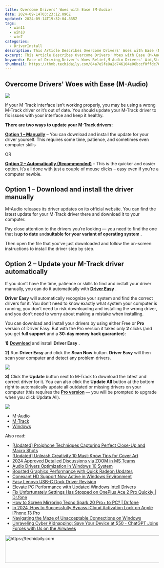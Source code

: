 ```yaml
---
title: Overcome Drivers' Woes with Ease (M-Audio)
date: 2024-09-14T03:23:12.096Z
updated: 2024-09-14T19:32:04.835Z
tags:
  - win11
  - win10
  - win7
categories:
  - DriverInstall
description: This Article Describes Overcome Drivers' Woes with Ease (M-Audio)
excerpt: This Article Describes Overcome Drivers' Woes with Ease (M-Audio)
keywords: Ease of Driving,Driver's Woes Relief,M-Audio Drivers' Aid,Stress-Free Road Trips,M-Audio Audio Comfort,Enhance Driving Experience,Driver-Friendly Audio Equipment
thumbnail: https://thmb.techidaily.com/84a7e5fe8a2d746104e06bccf0ffdc78d9a7d9997cdcaec1704f07c09aed014e.jpg
---
```


## Overcome Drivers' Woes with Ease (M-Audio)

![](https://images.drivereasy.com/wp-content/uploads/2018/04/img_5ac1cf4423722-300x203.jpg)

 If your M-Track interface isn’t working properly, you may be using a wrong M-Track driver or it’s out of date. You should update your M-Track driver to fix issues with your interface and keep it healthy.

**There are two ways to update your M-Track drivers:**

[**Option 1 – Manually**](#op1) – You can download and install the update for your driver yourself. This requires some time, patience, and sometimes even computer skills

OR

**[Option 2 – Automatically (Recommended)](#op2)**  – This is the quicker and easier option. It’s all done with just a couple of mouse clicks – easy even if you’re a computer newbie.

##  Option 1 – Download and install the driver manually

 M-Audio releases its driver updates on its official website. You can find the latest update for your M-Track driver there and download it to your computer.

 Pay close attention to the drivers you’re looking — you need to find the one that is**up to date** and**suitable for your variant of operating system** .

 Then open the file that you’ve just downloaded and follow the on-screen instructions to install the driver step by step.

##  Option 2 – Update your M-Track driver automatically

 If you don’t have the time, patience or skills to find and install your driver manually, you can do it automatically with [**Driver Easy**](https://tools.techidaily.com/drivereasy/download/) .

**Driver Easy**  will automatically recognize your system and find the correct drivers for it. You don’t need to know exactly what system your computer is running, you don’t need to risk downloading and installing the wrong driver, and you don’t need to worry about making a mistake when installing.

 You can download and install your drivers by using either Free or **Pro**  version of Driver Easy. But with the Pro version it takes only **2**  clicks (and you get **full support** and a **30-day money back guarantee**):

**1)** [**Download**](https://tools.techidaily.com/drivereasy/download/) and install **Driver Easy** .

**2)** Run **Driver Easy** and click the **Scan Now** button. **Driver Easy**  will then scan your computer and detect any problem drivers.

![](https://images.drivereasy.com/wp-content/uploads/2018/03/img_5abddea556a6b.png)

**3)**  Click the **Update**  button next to M-Track to download the latest and correct driver for it. You can also click the **Update All**  button at the bottom right to automatically update all outdated or missing drivers on your computer (this requires the **[Pro version](https://tools.techidaily.com/drivereasy/download/)**  — you will be prompted to upgrade when you click Update All).

![](https://images.drivereasy.com/wp-content/uploads/2018/04/img_5ac1da6a9d2ed.jpg)

* [M-Audio](https://store.drivereasy.com/order/cart.php?PRODS=4731822&QTY=1&AFFILIATE=108875)
* [M-Track](https://store.drivereasy.com/order/cart.php?PRODS=4731822&QTY=1&AFFILIATE=108875)
* [Windows](https://tools.techidaily.com/drivereasy/download/)

<ins class="adsbygoogle"
     style="display:block"
     data-ad-format="autorelaxed"
     data-ad-client="ca-pub-7571918770474297"
     data-ad-slot="1223367746"></ins>

<ins class="adsbygoogle"
     style="display:block"
     data-ad-client="ca-pub-7571918770474297"
     data-ad-slot="8358498916"
     data-ad-format="auto"
     data-full-width-responsive="true"></ins>

<span class="atpl-alsoreadstyle">Also read:</span>
<div><ul>
<li><a href="https://extra-skills.techidaily.com/updated-proiphone-techniques-capturing-perfect-close-up-and-macro-shots/"><u>[Updated] Proiphone Techniques Capturing Perfect Close-Up and Macro Shots</u></a></li>
<li><a href="https://some-approaches.techidaily.com/updated-unleash-creativity-10-must-know-tips-for-cover-art/"><u>[Updated] Unleash Creativity 10 Must-Know Tips for Cover Art</u></a></li>
<li><a href="https://fox-info.techidaily.com/2024-approved-detailed-discussions-via-zoom-in-ms-teams/"><u>2024 Approved Detailed Discussions via ZOOM in MS Teams</u></a></li>
<li><a href="https://driver-install.techidaily.com/audio-drivers-optimization-in-windows-10-system/"><u>Audio Drivers Optimization in Windows 10 System</u></a></li>
<li><a href="https://driver-install.techidaily.com/boosted-graphics-performance-with-quick-radeon-updates/"><u>Boosted Graphics Performance with Quick Radeon Updates</u></a></li>
<li><a href="https://driver-install.techidaily.com/conexant-hd-support-now-active-in-windows-environment/"><u>Conexant HD Support Now Active in Windows Environment</u></a></li>
<li><a href="https://driver-install.techidaily.com/easy-lenovo-usb-c-dock-driver-revision/"><u>Easy Lenovo USB-C Dock Driver Revision</u></a></li>
<li><a href="https://driver-install.techidaily.com/elevate-pc-performance-with-updated-windows-intell-drivers/"><u>Elevate PC Performance with Updated Windows Intell Drivers</u></a></li>
<li><a href="https://howto.techidaily.com/fix-unfortunately-settings-has-stopped-on-oneplus-ace-2-pro-quickly-drfone-by-drfone-fix-android-problems-fix-android-problems/"><u>Fix Unfortunately Settings Has Stopped on OnePlus Ace 2 Pro Quickly | Dr.fone</u></a></li>
<li><a href="https://screen-mirror.techidaily.com/how-to-screen-mirroring-tecno-spark-20-proplus-to-pc-drfone-by-drfone-android/"><u>How to Screen Mirroring Tecno Spark 20 Pro+ to PC? | Dr.fone</u></a></li>
<li><a href="https://activate-lock.techidaily.com/in-2024-how-to-successfully-bypass-icloud-activation-lock-on-apple-iphone-13-pro-by-drfone-ios/"><u>In 2024, How to Successfully Bypass iCloud Activation Lock on Apple iPhone 13 Pro</u></a></li>
<li><a href="https://windows11.techidaily.com/navigating-the-maze-of-unacceptable-connections-on-windows/"><u>Navigating the Maze of Unacceptable Connections on Windows</u></a></li>
<li><a href="https://tech-haven.techidaily.com/unraveling-cyber-kidnapping-save-your-device-at-50-chatgpt-joins-forces-with-us-on-the-airwaves/"><u>Unraveling Cyber Kidnapping: Save Your Device at $50 - ChatGPT Joins Forces with Us on the Airwaves</u></a></li>
</ul></div>

<!-- affiliate ads begin -->
<a href="https://appsumo.8odi.net/c/5597632/2129739/7443" target="_top" id="2129739">
  <img src="//a.impactradius-go.com/display-ad/7443-2129739" border="0" alt="https://techidaily.com" width="728" height="90"/>
</a>
<img height="0" width="0" src="https://appsumo.8odi.net/i/5597632/2129739/7443" style="position:absolute;visibility:hidden;" border="0" />
<!-- affiliate ads end -->

